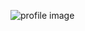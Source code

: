 ![profile image](https://avatars.githubusercontent.com/u/85789833?s=400&u=67e0ac633765c1f05bf297ed266b972d3ac65324&v=4)
